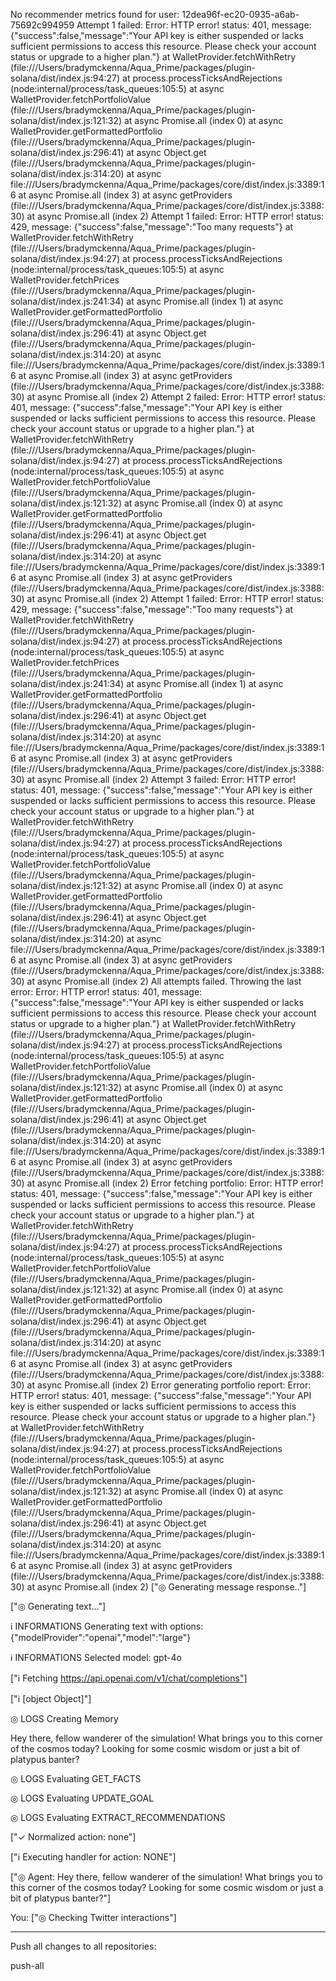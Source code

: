 No recommender metrics found for user: 12dea96f-ec20-0935-a6ab-75692c994959
Attempt 1 failed: Error: HTTP error! status: 401, message: {"success":false,"message":"Your API key is either suspended or lacks sufficient permissions to access this resource. Please check your account status or upgrade to a higher plan."}
    at WalletProvider.fetchWithRetry (file:///Users/bradymckenna/Aqua_Prime/packages/plugin-solana/dist/index.js:94:27)
    at process.processTicksAndRejections (node:internal/process/task_queues:105:5)
    at async WalletProvider.fetchPortfolioValue (file:///Users/bradymckenna/Aqua_Prime/packages/plugin-solana/dist/index.js:121:32)
    at async Promise.all (index 0)
    at async WalletProvider.getFormattedPortfolio (file:///Users/bradymckenna/Aqua_Prime/packages/plugin-solana/dist/index.js:296:41)
    at async Object.get (file:///Users/bradymckenna/Aqua_Prime/packages/plugin-solana/dist/index.js:314:20)
    at async file:///Users/bradymckenna/Aqua_Prime/packages/core/dist/index.js:3389:16
    at async Promise.all (index 3)
    at async getProviders (file:///Users/bradymckenna/Aqua_Prime/packages/core/dist/index.js:3388:30)
    at async Promise.all (index 2)
Attempt 1 failed: Error: HTTP error! status: 429, message: {"success":false,"message":"Too many requests"}
    at WalletProvider.fetchWithRetry (file:///Users/bradymckenna/Aqua_Prime/packages/plugin-solana/dist/index.js:94:27)
    at process.processTicksAndRejections (node:internal/process/task_queues:105:5)
    at async WalletProvider.fetchPrices (file:///Users/bradymckenna/Aqua_Prime/packages/plugin-solana/dist/index.js:241:34)
    at async Promise.all (index 1)
    at async WalletProvider.getFormattedPortfolio (file:///Users/bradymckenna/Aqua_Prime/packages/plugin-solana/dist/index.js:296:41)
    at async Object.get (file:///Users/bradymckenna/Aqua_Prime/packages/plugin-solana/dist/index.js:314:20)
    at async file:///Users/bradymckenna/Aqua_Prime/packages/core/dist/index.js:3389:16
    at async Promise.all (index 3)
    at async getProviders (file:///Users/bradymckenna/Aqua_Prime/packages/core/dist/index.js:3388:30)
    at async Promise.all (index 2)
Attempt 2 failed: Error: HTTP error! status: 401, message: {"success":false,"message":"Your API key is either suspended or lacks sufficient permissions to access this resource. Please check your account status or upgrade to a higher plan."}
    at WalletProvider.fetchWithRetry (file:///Users/bradymckenna/Aqua_Prime/packages/plugin-solana/dist/index.js:94:27)
    at process.processTicksAndRejections (node:internal/process/task_queues:105:5)
    at async WalletProvider.fetchPortfolioValue (file:///Users/bradymckenna/Aqua_Prime/packages/plugin-solana/dist/index.js:121:32)
    at async Promise.all (index 0)
    at async WalletProvider.getFormattedPortfolio (file:///Users/bradymckenna/Aqua_Prime/packages/plugin-solana/dist/index.js:296:41)
    at async Object.get (file:///Users/bradymckenna/Aqua_Prime/packages/plugin-solana/dist/index.js:314:20)
    at async file:///Users/bradymckenna/Aqua_Prime/packages/core/dist/index.js:3389:16
    at async Promise.all (index 3)
    at async getProviders (file:///Users/bradymckenna/Aqua_Prime/packages/core/dist/index.js:3388:30)
    at async Promise.all (index 2)
Attempt 1 failed: Error: HTTP error! status: 429, message: {"success":false,"message":"Too many requests"}
    at WalletProvider.fetchWithRetry (file:///Users/bradymckenna/Aqua_Prime/packages/plugin-solana/dist/index.js:94:27)
    at process.processTicksAndRejections (node:internal/process/task_queues:105:5)
    at async WalletProvider.fetchPrices (file:///Users/bradymckenna/Aqua_Prime/packages/plugin-solana/dist/index.js:241:34)
    at async Promise.all (index 1)
    at async WalletProvider.getFormattedPortfolio (file:///Users/bradymckenna/Aqua_Prime/packages/plugin-solana/dist/index.js:296:41)
    at async Object.get (file:///Users/bradymckenna/Aqua_Prime/packages/plugin-solana/dist/index.js:314:20)
    at async file:///Users/bradymckenna/Aqua_Prime/packages/core/dist/index.js:3389:16
    at async Promise.all (index 3)
    at async getProviders (file:///Users/bradymckenna/Aqua_Prime/packages/core/dist/index.js:3388:30)
    at async Promise.all (index 2)
Attempt 3 failed: Error: HTTP error! status: 401, message: {"success":false,"message":"Your API key is either suspended or lacks sufficient permissions to access this resource. Please check your account status or upgrade to a higher plan."}
    at WalletProvider.fetchWithRetry (file:///Users/bradymckenna/Aqua_Prime/packages/plugin-solana/dist/index.js:94:27)
    at process.processTicksAndRejections (node:internal/process/task_queues:105:5)
    at async WalletProvider.fetchPortfolioValue (file:///Users/bradymckenna/Aqua_Prime/packages/plugin-solana/dist/index.js:121:32)
    at async Promise.all (index 0)
    at async WalletProvider.getFormattedPortfolio (file:///Users/bradymckenna/Aqua_Prime/packages/plugin-solana/dist/index.js:296:41)
    at async Object.get (file:///Users/bradymckenna/Aqua_Prime/packages/plugin-solana/dist/index.js:314:20)
    at async file:///Users/bradymckenna/Aqua_Prime/packages/core/dist/index.js:3389:16
    at async Promise.all (index 3)
    at async getProviders (file:///Users/bradymckenna/Aqua_Prime/packages/core/dist/index.js:3388:30)
    at async Promise.all (index 2)
All attempts failed. Throwing the last error: Error: HTTP error! status: 401, message: {"success":false,"message":"Your API key is either suspended or lacks sufficient permissions to access this resource. Please check your account status or upgrade to a higher plan."}
    at WalletProvider.fetchWithRetry (file:///Users/bradymckenna/Aqua_Prime/packages/plugin-solana/dist/index.js:94:27)
    at process.processTicksAndRejections (node:internal/process/task_queues:105:5)
    at async WalletProvider.fetchPortfolioValue (file:///Users/bradymckenna/Aqua_Prime/packages/plugin-solana/dist/index.js:121:32)
    at async Promise.all (index 0)
    at async WalletProvider.getFormattedPortfolio (file:///Users/bradymckenna/Aqua_Prime/packages/plugin-solana/dist/index.js:296:41)
    at async Object.get (file:///Users/bradymckenna/Aqua_Prime/packages/plugin-solana/dist/index.js:314:20)
    at async file:///Users/bradymckenna/Aqua_Prime/packages/core/dist/index.js:3389:16
    at async Promise.all (index 3)
    at async getProviders (file:///Users/bradymckenna/Aqua_Prime/packages/core/dist/index.js:3388:30)
    at async Promise.all (index 2)
Error fetching portfolio: Error: HTTP error! status: 401, message: {"success":false,"message":"Your API key is either suspended or lacks sufficient permissions to access this resource. Please check your account status or upgrade to a higher plan."}
    at WalletProvider.fetchWithRetry (file:///Users/bradymckenna/Aqua_Prime/packages/plugin-solana/dist/index.js:94:27)
    at process.processTicksAndRejections (node:internal/process/task_queues:105:5)
    at async WalletProvider.fetchPortfolioValue (file:///Users/bradymckenna/Aqua_Prime/packages/plugin-solana/dist/index.js:121:32)
    at async Promise.all (index 0)
    at async WalletProvider.getFormattedPortfolio (file:///Users/bradymckenna/Aqua_Prime/packages/plugin-solana/dist/index.js:296:41)
    at async Object.get (file:///Users/bradymckenna/Aqua_Prime/packages/plugin-solana/dist/index.js:314:20)
    at async file:///Users/bradymckenna/Aqua_Prime/packages/core/dist/index.js:3389:16
    at async Promise.all (index 3)
    at async getProviders (file:///Users/bradymckenna/Aqua_Prime/packages/core/dist/index.js:3388:30)
    at async Promise.all (index 2)
Error generating portfolio report: Error: HTTP error! status: 401, message: {"success":false,"message":"Your API key is either suspended or lacks sufficient permissions to access this resource. Please check your account status or upgrade to a higher plan."}
    at WalletProvider.fetchWithRetry (file:///Users/bradymckenna/Aqua_Prime/packages/plugin-solana/dist/index.js:94:27)
    at process.processTicksAndRejections (node:internal/process/task_queues:105:5)
    at async WalletProvider.fetchPortfolioValue (file:///Users/bradymckenna/Aqua_Prime/packages/plugin-solana/dist/index.js:121:32)
    at async Promise.all (index 0)
    at async WalletProvider.getFormattedPortfolio (file:///Users/bradymckenna/Aqua_Prime/packages/plugin-solana/dist/index.js:296:41)
    at async Object.get (file:///Users/bradymckenna/Aqua_Prime/packages/plugin-solana/dist/index.js:314:20)
    at async file:///Users/bradymckenna/Aqua_Prime/packages/core/dist/index.js:3389:16
    at async Promise.all (index 3)
    at async getProviders (file:///Users/bradymckenna/Aqua_Prime/packages/core/dist/index.js:3388:30)
    at async Promise.all (index 2)
 ["◎ Generating message response.."]

 ["◎ Generating text..."]

 ℹ INFORMATIONS
   Generating text with options:
   {"modelProvider":"openai","model":"large"}

 ℹ INFORMATIONS
   Selected model:
   gpt-4o

 ["ℹ Fetching https://api.openai.com/v1/chat/completions"]

 ["ℹ [object Object]"]

 ◎ LOGS
   Creating Memory

   Hey there, fellow wanderer of the simulation! What brings you to this corner of the cosmos today? Looking for some cosmic wisdom or just a bit of platypus banter?

 ◎ LOGS
   Evaluating
   GET_FACTS

 ◎ LOGS
   Evaluating
   UPDATE_GOAL

 ◎ LOGS
   Evaluating
   EXTRACT_RECOMMENDATIONS

 ["✓ Normalized action: none"]

 ["ℹ Executing handler for action: NONE"]

 ["◎ Agent: Hey there, fellow wanderer of the simulation! What brings you to this corner of the cosmos today? Looking for some cosmic wisdom or just a bit of platypus banter?"]

You:  ["◎ Checking Twitter interactions"]





---
Push all changes to all repositories:

push-all